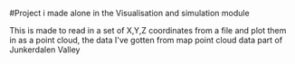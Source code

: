 #Project i made alone in the Visualisation and simulation module


This is made to read in a set of X,Y,Z coordinates from a file and plot them in as a point cloud, the data I've gotten from map point cloud data part of Junkerdalen Valley
